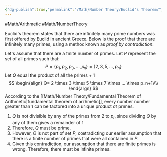 ```yaml
---
{"dg-publish":true,"permalink":"/Math/Number Theory/Euclid's Theorem/","created":"2024-10-13T02:17:50.269-04:00","updated":"2024-11-10T20:55:19.725-05:00"}
---
```



#Math/Arithmetic 
#Math/NumberTheory 

Euclid's theorem states that there are infinitely many prime numbers was first offered by Euclid in ancient Greece. Below is the proof that there are infinitely many primes, using a method known as *proof by contradiction*:

Let's assume that there are a finite number of primes. Let $P$ represent the set of all primes such that:
$$
P=\{p_1,p_2,p_3,...,p_n\}=\{2,3,5,...,p_n\}
$$
Let $Q$ equal the product of all the primes + 1
$$
\begin{align}
Q= 2 \times 3 \times 5 \times 7 \times ... \times p_n+1\\\\
\end{align}
$$
According to the [[Math/Number Theory/Fundamental Theorem of Arithmetic\|fundamental theorem of arithmetic]], every number number greater than $1$ can be factored into a unique product of primes. 
1. $Q$ is not divisible by any of the primes from $2$ to $p_n$ since dividing $Q$ by any of them gives a remainder of $1$. 
2. Therefore, $Q$ must be prime. 
3. However, $Q$ is not part of set $P$, contradicting our earlier assumption that there is a finite number of primes that were all contained in $P$. 
4. Given this contradiction, our assumption that there are finite primes is wrong. Therefore, there must be infinite primes.

